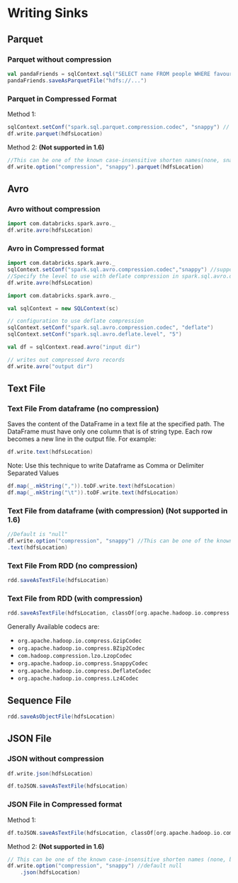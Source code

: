 # Writing Sinks

## Parquet

### Parquet without compression

```scala
val pandaFriends = sqlContext.sql("SELECT name FROM people WHERE favouriteAnimal = \"panda\"")
pandaFriends.saveAsParquetFile("hdfs://...")
```

### Parquet in Compressed Format

Method 1:

```scala
sqlContext.setConf("spark.sql.parquet.compression.codec", "snappy") // Acceptable values include: uncompressed, snappy, gzip, lzo
df.write.parquet(hdfsLocation)
```

Method 2: **(Not supported in 1.6)**

```scala
//This can be one of the known case-insensitive shorten names(none, snappy, gzip, and lzo). This will override spark.sql.parquet.compression.codec.
df.write.option("compression", "snappy").parquet(hdfsLocation)
```

## Avro

### Avro without compression

```scala
import com.databricks.spark.avro._
df.write.avro(hdfsLocation)
```

### Avro in Compressed format

```scala
import com.databricks.spark.avro._
sqlContext.setConf("spark.sql.avro.compression.codec","snappy") //supported codec values are uncompressed, snappy, and deflate
//Specify the level to use with deflate compression in spark.sql.avro.deflate.level.
df.write.avro(hdfsLocation)
```

```scala
import com.databricks.spark.avro._

val sqlContext = new SQLContext(sc)

// configuration to use deflate compression
sqlContext.setConf("spark.sql.avro.compression.codec", "deflate")
sqlContext.setConf("spark.sql.avro.deflate.level", "5")

val df = sqlContext.read.avro("input dir")

// writes out compressed Avro records
df.write.avro("output dir")
```

## Text File

### Text File From dataframe (no compression)

Saves the content of the DataFrame in a text file at the specified path. The DataFrame must have only one column that is of string type. Each row becomes a new line in the output file. For example:

```scala
df.write.text(hdfsLocation)
```

Note: Use this technique to write Dataframe as Comma or Delimiter Separated Values

```scala
df.map(_.mkString(",")).toDF.write.text(hdfsLocation)
df.map(_.mkString("\t")).toDF.write.text(hdfsLocation)
```

### Text File from dataframe (with compression) **(Not supported in 1.6)**

```scala
//Default is "null"
df.write.option("compression", "snappy") //This can be one of the known case-insensitive shorten names (none, bzip2, gzip, lz4, snappy and deflate).
.text(hdfsLocation)
```

### Text File From RDD (no compression)

```scala
rdd.saveAsTextFile(hdfsLocation)
```

### Text File from RDD (with compression)

```scala
rdd.saveAsTextFile(hdfsLocation, classOf[org.apache.hadoop.io.compress.GzipCodec])
```

Generally Available codecs are:

* `org.apache.hadoop.io.compress.GzipCodec`
* `org.apache.hadoop.io.compress.BZip2Codec`
* `com.hadoop.compression.lzo.LzopCodec`
* `org.apache.hadoop.io.compress.SnappyCodec`
* `org.apache.hadoop.io.compress.DeflateCodec`
* `org.apache.hadoop.io.compress.Lz4Codec`

## Sequence File

```scala
rdd.saveAsObjectFile(hdfsLocation)
```

## JSON File

### JSON without compression

```scala
df.write.json(hdfsLocation)
```

```scala
df.toJSON.saveAsTextFile(hdfsLocation)
```

### JSON File in Compressed format

Method 1:

```scala
df.toJSON.saveAsTextFile(hdfsLocation, classOf[org.apache.hadoop.io.compress.GzipCodec])
```

Method 2: **(Not supported in 1.6)**

```scala
// This can be one of the known case-insensitive shorten names (none, bzip2, gzip, lz4, snappy and deflate).
df.write.option("compression", "snappy") //default null
    .json(hdfsLocation)
```